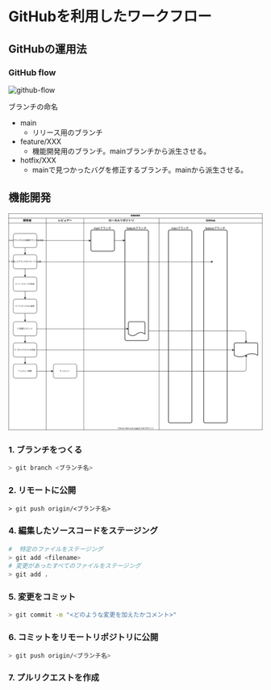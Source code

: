 # GitHubを利用したワークフロー

## GitHubの運用法

### GitHub flow
![github-flow](https://www.nicoespeon.com/static/github-flow-branching-model-0606fb12b7a55784a3b52833fd015ebd-e0740.jpg)

ブランチの命名

- main
    - リリース用のブランチ
- feature/XXX
    - 機能開発用のブランチ。mainブランチから派生させる。
- hotfix/XXX
    - mainで見つかったバグを修正するブランチ。mainから派生させる。

## 機能開発

![workflow-1](images/github-workflow-1.drawio.svg)

### 1. ブランチをつくる

```bash
> git branch <ブランチ名>
```

### 2. リモートに公開

```
> git push origin/<ブランチ名>
```

### 4. 編集したソースコードをステージング

```bash
#  特定のファイルをステージング
> git add <filename>
# 変更があったすべてのファイルをステージング
> git add .
```

### 5. 変更をコミット
```bash
> git commit -m "<どのような変更を加えたかコメント>"
```

### 6. コミットをリモートリポジトリに公開

```bash
> git push origin/<ブランチ名>
```

### 7. プルリクエストを作成